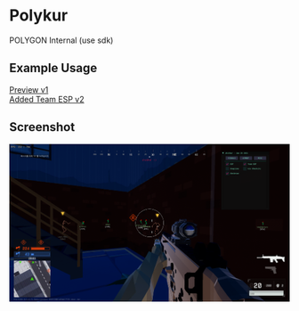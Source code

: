 # Polykur

POLYGON Internal (use sdk)

## Example Usage
[Preview v1](https://streamable.com/cz2gh3)    
[Added Team ESP v2](https://streamable.com/hxtidz)

## Screenshot

<div align=center>

![](https://github.com/zhitkur/Polykur/blob/main/aa_1.png)

</div>